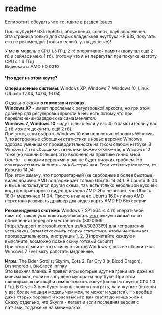 # readme

Если хотите обсудить что-то, идите в раздел [Issues](https://github.com/hp635/readme/issues)

Про ноубук HP 635 (hp635), обсуждения, советы, клуб владельцев.  
Эта страница только для старых владельцев ноутбука HP 635, покупать его не рекомендую (только если б. у. по дешевке)!

У меня модель с CPU 1.3 ГГц, 2 гб оперативной памяти (докупал ещё 2 гб и сейчас имею 4 гб). (потому что я не перепутал при покупке частоту CPU с 1.6 ГГц)  
Видеокарта AMD HD 6310

#### Что идет на этом ноуте?

**Операционные системы:** Windows XP, Windows 7, Windows 10, Linux (Ubuntu 12.04, 14.04, 16.04)

Отдельно скажу **о тормозах и глюках**.  
**Windows XP** - имеет проблемы с регулеровкой яркости, но при этом драйвер для регулеровки яркости в ней есть потому что при переключении зарядки она сама меняется.  
**Windows 7**, **Windows 10** - идут только если у вас 4 гб памяти (если у вас 2 гб можете докупить ещё 2 гб).  
При этом, если выбрать Windows 10 или полностью обновить Windows 7, то встроенные сборщики статистики в новых версиях Windows здорово уменьшают производительность на таком слабом нетбуке. В Windows 7 эти сборщики статистики можно отключить, в Windows 10 тоже (но возьни больше). Это выяснено на практике лично мной.  
*Ubuntu* - с новыми версиями у вас не будет никаких проблем. Но советую ставить Xubuntu - она быстрейшая. Если хотите красивости, то Kubuntu 14.04.  
При этом замечу, что проприетарный (не свободные и более быстрые) видео драйвер AMD поддерживает только Ubuntu 14.04.1. В Ubuntu 16.04 и выше используется другая схема, там есть только небольшой кусочек кода проприетарного видео драйвера AMD. Это не значит, что Ubuntu 16.04 медленнее 14.04. Просто начиная с Ubuntu 16.04 лично AMD перестала развивать драйвер для видео карты AMD HD 6xxx серии.

**Рекомендуемая система:** Windows 7 SP1 x64 (с 4 гб оперативной памяти), после установки доустановить [этот](http://download.windowsupdate.com/d/msdownload/update/software/updt/2016/05/windows6.1-kb3125574-v4-x64_2dafb1d203c8964239af3048b5dd4b1264cd93b9.msu) комулятивный пакет обновлений (перед этим установить (3020369)[https://support.microsoft.com/en-us/kb/3020369] для исправления установки). Затем отключить сборку статистики, чтобы не отнимала производительность, инструкции [1](http://www.overclock.net/t/1587577/windows-7-updates-list-descriptions-windows-7-8-telemetry-preparation), [2](http://techne.alaya.net/?p=12499), [3](http://www.dslreports.com/forum/r30348398-WIN7-Win-7-updates-to-avoid-or-be-careful-with) (прочитайте каждую и выполните, возможно позже скину готовый скрипт)  
При этом помните, что я пишу о чистой Windows 7, всякие сборки типа Windows 7 Zver могу работать медленнее.

**Игры:** The Elder Scrolls: Skyrim, Dota 2, Far Cry 3 (и Blood Dragon), Dishonored 1, BioShock Infinity  
Это верхняя планка. Я привел игры которые идут на грани или даже на минималках, если не запущено мусора на ноутбуке. При этом некоторые из них ещё и немного лагать могут (на моём ноуте с CPU 1.3 ГГц). В Crysis 3 вам будет очень сложно поиграть, лаги жуткие (но если у вас более мощная модель чем моя, то может и удастся). Но вообще даже старых хороших и красивых игр вам хватит до конца жизни.  
Скажу отдельно, что Skyrim - летает и если последняя версия с патчами, то даже не на минималках.

